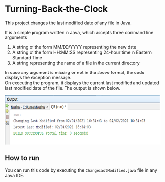 # Turning-Back-the-Clock
This project changes the last modified date of any file in Java.

It is a simple program written in Java, which accepts three command line arguments
1. A string of the form MM/DD/YYYY representing the new date
2. A string of the form HH:MM:SS representing 24-hour time in Eastern Standard Time
3. A string representing the name of a file in the current directory

In case any argument is missing or not in the above format, the code displays the exception message. <br/>
On executing the program, it displays the current last modified and updated last modified date of the file. The output is shown below.

<img src="output.png" width="680" height="160" />

## How to run
You can run this code by executing the ``ChangeLastModified.java`` file in any Java IDE.
